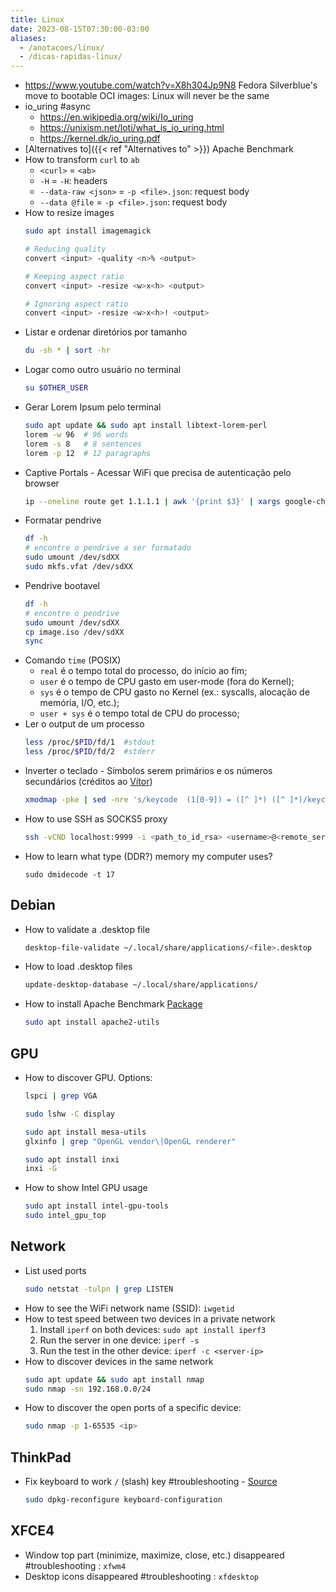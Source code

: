 ```yaml
---
title: Linux
date: 2023-08-15T07:30:00-03:00
aliases:
  - /anotacoes/linux/
  - /dicas-rapidas-linux/
---
```

- https://www.youtube.com/watch?v=X8h304Jp9N8 Fedora Silverblue's move to bootable OCI images: Linux will never be the same
- io_uring #async
	- https://en.wikipedia.org/wiki/Io_uring
	- https://unixism.net/loti/what_is_io_uring.html
	- https://kernel.dk/io_uring.pdf
- [Alternatives to]({{< ref "Alternatives to" >}}) Apache Benchmark
- How to transform `curl` to `ab`
	- `<curl>` = `<ab>`
	- `-H` = `-H`: headers
	- `--data-raw <json>` = `-p <file>.json`: request body
	- `--data @file` = `-p <file>.json`: request body
- How to resize images
	```bash
	sudo apt install imagemagick
	```
	```bash
	# Reducing quality
	convert <input> -quality <n>% <output>
	```
	```bash
	# Keeping aspect ratio
	convert <input> -resize <w>x<h> <output>
	```
	```bash
	# Ignoring aspect ratio
	convert <input> -resize <w>x<h>! <output>
	```
- Listar e ordenar diretórios por tamanho
	```bash
	du -sh * | sort -hr
	```
- Logar como outro usuário no terminal
	```bash
	su $OTHER_USER
	```
- Gerar Lorem Ipsum pelo terminal
	```bash
	sudo apt update && sudo apt install libtext-lorem-perl
	lorem -w 96  # 96 words
	lorem -s 8   # 8 sentences
	lorem -p 12  # 12 paragraphs
	```
- Captive Portals - Acessar WiFi que precisa de autenticação pelo browser
	```bash
	ip --oneline route get 1.1.1.1 | awk '{print $3}' | xargs google-chrome
	```
- Formatar pendrive
	```bash
	df -h 
	# encontre o pendrive a ser formatado
	sudo umount /dev/sdXX
	sudo mkfs.vfat /dev/sdXX
	```
- Pendrive bootavel
	```bash
	df -h
	# encontre o pendrive
	sudo umount /dev/sdXX
	cp image.iso /dev/sdXX
	sync
	```
- Comando `time` (POSIX)
	- `real` é o tempo total do processo, do início ao fim;
	- `user` é o tempo de CPU gasto em user-mode (fora do Kernel);
	- `sys` é o tempo de CPU gasto no Kernel (ex.: syscalls, alocação de memória, I/O, etc.);
	- `user + sys` é o tempo total de CPU do processo;
- Ler o output de um processo
	```bash
	less /proc/$PID/fd/1  #stdout
	less /proc/$PID/fd/2  #stderr
	```
- Inverter o teclado - Símbolos serem primários e os números secundários (créditos ao [Vítor](https://elmord.org/))
	```bash
	xmodmap -pke | sed -nre 's/keycode  (1[0-9]) = ([^ ]*) ([^ ]*)/keycode \1 = \3 \2/p' | xmodmap -
	```
- How to use SSH as SOCKS5 proxy
	```bash
	ssh -vCND localhost:9999 -i <path_to_id_rsa> <username>@<remote_server>
	```
- How to learn what type (DDR?) memory my computer uses?
	```shell
	sudo dmidecode -t 17
	```

## Debian
- How to validate a .desktop file
	```bash
	desktop-file-validate ~/.local/share/applications/<file>.desktop
	```
- How to load .desktop files
	```bash
	update-desktop-database ~/.local/share/applications/
	```
- How to install Apache Benchmark [Package](https://packages.debian.org/sid/apache2-utils)
	```bash
	sudo apt install apache2-utils
	```

## GPU
- How to discover GPU. Options:
	```bash
	lspci | grep VGA
	```
	```bash
	sudo lshw -C display
	```
	```bash
	sudo apt install mesa-utils
	glxinfo | grep "OpenGL vendor\|OpenGL renderer"
	```
	```bash
	sudo apt install inxi
	inxi -G
	```
	
- How to show Intel GPU usage
	```bash
	sudo apt install intel-gpu-tools
	sudo intel_gpu_top
	```

## Network
- List used ports
	```bash
	sudo netstat -tulpn | grep LISTEN
	```
- How to see the WiFi network name (SSID): `iwgetid`
- How to test speed between two devices in a private network
	1. Install `iperf` on both devices: `sudo apt install iperf3`
	2. Run the server in one device: `iperf -s`
	3. Run the test in the other device: `iperf -c <server-ip>`
- How to discover devices in the same network
	```bash
	sudo apt update && sudo apt install nmap
	sudo nmap -sn 192.168.0.0/24
	```
- How to discover the open ports of a specific device: 
	```bash
	sudo nmap -p 1-65535 <ip>
	```

## ThinkPad
- Fix keyboard to work `/` (slash) key #troubleshooting - [Source](https://askubuntu.com/questions/184465/slash-in-thinkpad-t420-abnt-keyboard)
	```bash
	sudo dpkg-reconfigure keyboard-configuration
	```

## XFCE4
- Window top part (minimize, maximize, close, etc.) disappeared #troubleshooting : `xfwm4`
- Desktop icons disappeared #troubleshooting : `xfdesktop`